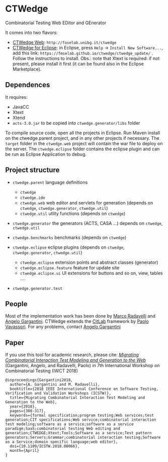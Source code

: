 # CTWedge
 Combinatorial Testing Web EDitor and GEnerator

It comes into two flavors:

- [CTWedge Web](http://foselab.unibg.it/ctwedge): `http://foselab.unibg.it/ctwedge`
- [CTWedge for Eclipse](https://fmselab.github.io/ctwedge/): in Eclipse, press `Help` -> `Install New Software...`, add this link: `https://fmselab.github.io/ctwedge/ctwedge_update/` . Follow the instructions to install. Obs.: note that Xtext is required: if not present, please install it first (it can be found also in the Eclipse Marketplace).

## Dependences
It requires:
- JavaCC
- Xtext
- Xtend
- `acts-3.0.jar` to be copied into `ctwedge.generator/libs` folder

To compile source code, open all the projects in Eclipse. Run Maven install on the ctwedge.parent project, and in any other projects if necessary.
The `target` folder in the `ctwedge.web` project will contain the war file to deploy on the server.
The `ctwedge.eclipse` folder contains the eclipse plugin and can be run as Eclipse Application to debug.

## Project structure
- `ctwedge.parent`  language definitions
	- `ctwedge`
	- `ctwedge.ide`
	- `ctwedge.web`  web editor and servlets for generation (depends on `ctwedge`, `ctwedge.generator`, `ctwedge.util`)
	- `ctwedge.util` utlity functions (depends on `ctwedge`)
- `ctwedge.generator` the generators (ACTS, CASA ...) 
				depends on `ctwedge`, `ctwedge.util`
- `ctwedge.benchmarks` benchmarks (depends on `ctwedge`)
- `ctwedge.eclipse`  eclipse plugins (depends on `ctwedge`, `ctwedge.generator`, `ctwedge.util`)
	- `ctwedge.eclipse`  extension points and abstract classes (generator)
	- `ctwedge.eclipse.feature` feature for update site
	- `ctwedge.eclipse.ui` UI extensions for buttons and so on, view, tables ....
	
- `ctwedge.generator.test`

## People
Most of the implementation work has been done by [Marco Radavelli](https://cs.unibg.it/radavelli/) and [Angelo Gargantini](http://cs.unibg.it/gargantini/). CTWedge extends the [CitLab](https://sourceforge.net/projects/citlab/) framework by [Paolo Vavassori](http://cs.unibg.it/vavassori/). For any problems, contact [Angelo Gargantini](mailto://angelo.gargantini@unibg.it)  

## Paper
If you use this tool for academic research, please cite:
[*Migrating Combinatorial Interaction Test Modeling and Generation to the Web*](https://cs.unibg.it/gargantini/research/abstracts/iwct2018.html)
(Gargantini, Angelo, and Radavelli, Paolo) in 7th International Workshop on Combinatorial Testing (IWCT 2018)
```
@inproceedings{Gargantini2018, 
  author={A. Gargantini and M. Radavelli}, 
  booktitle={2018 IEEE International Conference on Software Testing, Verification and Validation Workshops (ICSTW)}, 
  title={Migrating Combinatorial Interaction Test Modeling and Generation to the Web}, 
  year={2018}, 
  pages={308-317}, 
  keywords={formal specification;program testing;Web services;test generation;CIT specifications;Web service;combinatorial interaction test modeling;software as a service;software as a service paradigm;SaaS;combinatorial testing Web editing and generation;CTWEDGE;Xtext;Tools;Software as a service;Test pattern generators;Servers;Grammar;combinatorial interaction testing;Software as a Service;domain specific language;web editor}, 
  doi={10.1109/ICSTW.2018.00066}, 
  month={April}
}
```

